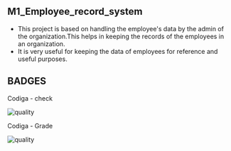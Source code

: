 ## M1_Employee_record_system
* This project is based on handling the employee's data by the admin of the organization.This helps in keeping the records of the employees in an organization.
* It is very useful for keeping the data of employees for reference and useful purposes.


## BADGES

Codiga - check

![quality](https://api.codiga.io/project/34792/score/svg)

Codiga - Grade

![quality](https://api.codiga.io/project/34792/status/svg)
